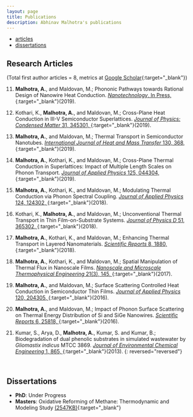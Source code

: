 ```yaml
---
layout: page
title: Publications
description: Abhinav Malhotra's publications
---
```


<div class="navbar">
    <div class="navbar-inner">
        <ul class="nav">
            <!-- <li><a href="#book">book</a></li> -->
            <li><a href="#articles">articles</a></li>
            <!-- <li><a href="#editorials">editorials</a></li> -->
            <!-- <li><a href="#letters">letters</a></li> -->
            <!-- <li><a href="#chapters">chapters</a></li> -->
            <!-- <li><a href="#techreports">tech reports</a></li> -->
            <li><a href="#thesis">dissertations</a></li>
        </ul>
    </div>
</div>


<!-- ### <a name="book"></a>book

**Broman KW**, Sen &#346; (2009) A Guide to QTL Mapping with R/qtl.  Springer, New York
[![Online complements](icons16/html-icon.png)](http://www.rqtl.org/book)
[![Amazon](icons16/amazon-icon.png)](https://www.amazon.com/gp/product/0387921249?ie=UTF8&tag=7210-20)
[![Springer](icons16/springer-icon.png)](http://www.springer.com/978-0-387-92124-2)
[![R/qtl](icons16/R-icon.png)](http://www.rqtl.org) -->

## <a name="articles"></a>Research Articles
(Total first author articles = 8, metrics at [Google
Scholar](https://scholar.google.com/citations?user=CUv1-V0AAAAJ&hl=en){:target="_blank"})

11. **Malhotra, A.**, and Maldovan, M.; Phononic Pathways towards Rational Design of Nanowire Heat Conduction. [*Nanotechnology*, In Press, ](https://iopscience.iop.org/article/10.1088/1361-6528/ab261d){:target="_blank"}(2019).  

10. Kothari, K., **Malhotra, A.**, and Maldovan, M.; Cross-Plane
Heat Conduction in III-V Semiconductor Superlattices. [*Journal of
Physics: Condensed Matter* 31, 345301, ](https://iopscience.iop.org/article/10.1088/1361-648X/ab2172){:target="_blank"}(2019).

9. **Malhotra, A.**, and Maldovan, M.; Thermal Transport in
Semiconductor Nanotubes. [*International Journal of Heat and Mass
Transfer* 130, 368,
](https://doi.org/10.1016/j.ijheatmasstransfer.2018.10.068){:target="_blank"}(2019).

8. **Malhotra, A.**, Kothari, K., and Maldovan, M.; Cross-Plane
Thermal Conduction in Superlattices: Impact of Multiple Length Scales on
Phonon Transport. [*Journal of Applied Physics* 125, 044304,
](https://doi.org/10.1063/1.5065904){:target="_blank"}(2019).

7. **Malhotra, A.**, Kothari, K., and Maldovan, M.; Modulating
Thermal Conduction via Phonon Spectral Coupling. [*Journal of Applied
Physics* 124, 124302, ](https://doi.org/10.1063/1.5038030){:target="_blank"}(2018).

6. Kothari, K., **Malhotra, A.**, and Maldovan, M.;
Unconventional Thermal Transport in Thin Film-on-Substrate Systems.
[*Journal of Physics D* 51, 365302,
](https://doi.org/10.1088/1361-6463/aad533){:target="_blank"}(2018).

5. **Malhotra, A.**, Kothari, K., and Maldovan, M.; Enhancing
Thermal Transport in Layered Nanomaterials. [*Scientific Reports* 8,
1880, ](https://doi.org/10.1038/s41598-018-20183-w){:target="_blank"}(2018).

4. **Malhotra, A.**, Kothari, K., and Maldovan, M.; Spatial
Manipulation of Thermal Flux in Nanoscale Films. [*Nanoscale and
Microscale Thermophysical Engineering* 21(3), 145,
](https://doi.org/10.1080/15567265.2017.1334724){:target="_blank"}(2017).

3. **Malhotra, A.**, and Maldovan, M.; Surface Scattering
Controlled Heat Conduction in Semiconductor Thin Films. [*Journal of
Applied Physics* 120, 204305,
](https://doi.org/10.1063/1.4968542){:target="_blank"}(2016).

2. **Malhotra, A.**, and Maldovan, M.; Impact of Phonon Surface
Scattering on Thermal Energy Distribution of Si and SiGe Nanowires.
[*Scientific Reports* 6, 25818,
](https://doi.org/10.1038/srep25818){:target="_blank"}(2016).

1. Kumar, S., Arya, D., **Malhotra, A.**, Kumar, S. and Kumar,
B.; Biodegradation of dual phenolic substrates in simulated wastewater
by *Gliomastix indicus* MTCC 3869.
[*Journal of Environmental Chemical Engineering* 1, 865,
](https://doi.org/10.1016/j.jece.2013.07.027){:target="_blank"}(2013).
{: reversed="reversed"}


<br/>

## <a name="thesis"></a>Dissertations
* __PhD__: Under Progress
* __Masters__: Oxidative Reforming of Methane: Thermodynamic and Modeling Study [(2547KB)](/assets/files/AM_masters_thesis.pdf){:target="_blank"}
<!-- **Broman KW** (1997) Identifying quantitative trait loci in
experimental crosses.  PhD dissertation, Department of Statistics,
University of California, Berkeley
[![Abstract](icons16/pubmed-icon.png)](https://www.biostat.wisc.edu/~kbroman/publications/thesis_abstract.html)
[![pdf (653k)](icons16/pdf-icon.png)](https://www.biostat.wisc.edu/~kbroman/publications/thesis.pdf) -->
